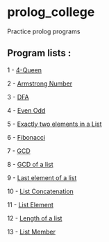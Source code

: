 # prolog_college
Practice prolog programs

## Program lists :

1 - [4-Queen](https://github.com/jvedsaqib/prolog_college/blob/master/4Queen.pl)

2 - [Armstrong Number](https://github.com/jvedsaqib/prolog_college/blob/master/armstrong.pl)

3 - [DFA](https://github.com/jvedsaqib/prolog_college/blob/master/dfa.pl)

4 - [Even Odd](https://github.com/jvedsaqib/prolog_college/blob/master/even_odd.pl)

5 - [Exactly two elements in a List](https://github.com/jvedsaqib/prolog_college/blob/master/exactly_two.pl)

6 - [Fibonacci](https://github.com/jvedsaqib/prolog_college/blob/master/fibo.pl)

7 - [GCD](https://github.com/jvedsaqib/prolog_college/blob/master/gcd.pl)

8 - [GCD of a list](https://github.com/jvedsaqib/prolog_college/blob/master/gcd_list.pl)

9 - [Last element of a list](https://github.com/jvedsaqib/prolog_college/blob/master/last_elem.pl)

10 - [List Concatenation](https://github.com/jvedsaqib/prolog_college/blob/master/list_concat.pl)

11 - [List Element](https://github.com/jvedsaqib/prolog_college/blob/master/list_elem.pl)

12 - [Length of a list](https://github.com/jvedsaqib/prolog_college/blob/master/list_length.pl)

13 - [List Member](https://github.com/jvedsaqib/prolog_college/blob/master/list_member.pl)



